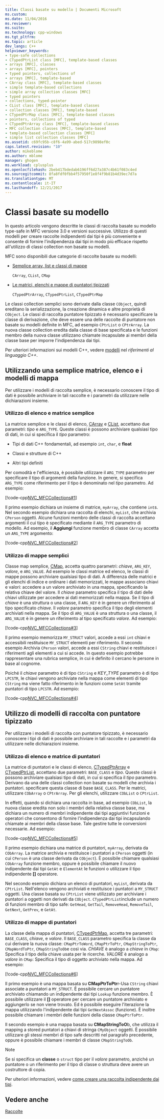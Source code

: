 ```yaml
---
title: Classi basate su modello | Documenti Microsoft
ms.custom: 
ms.date: 11/04/2016
ms.reviewer: 
ms.suite: 
ms.technology: cpp-windows
ms.tgt_pltfrm: 
ms.topic: article
dev_langs: C++
helpviewer_keywords:
- type-safe collections
- CTypedPtrList class [MFC], template-based classes
- arrays [MFC], classes
- arrays [MFC], pointers
- typed pointers, collections of
- arrays [MFC], template-based
- CArray class [MFC], template-based classes
- simple template-based collections
- simple array collection classes [MFC]
- typed pointers
- collections, typed-pointer
- CList class [MFC], template-based classes
- collection classes [MFC], template-based
- CTypedPtrMap class [MFC], template-based classes
- pointers, collections of typed
- CTypedPtrArray class [MFC], template-based classes
- MFC collection classes [MFC], template-based
- template-based collection classes [MFC]
- simple list collection classes [MFC]
ms.assetid: c69fc95b-c8f6-4a99-abed-517c9898ef0c
caps.latest.revision: "10"
author: mikeblome
ms.author: mblome
manager: ghogen
ms.workload: cplusplus
ms.openlocfilehash: 2beb417bdedab6196ff6d27a387c4b61f083c4ed
ms.sourcegitcommit: 8fa8fdf0fbb4f57950f1e8f4f9b81b4d39ec7d7a
ms.translationtype: MT
ms.contentlocale: it-IT
ms.lasthandoff: 12/21/2017
---
```

# <a name="template-based-classes"></a>Classi basate su modello
In questo articolo vengono descritte le classi di raccolta basate su modello type-safe in MFC versione 3.0 e versioni successive. Utilizzo di questi modelli per creare raccolte indipendenti dai tipi è più conveniente e consente di fornire l'indipendenza dai tipi in modo più efficace rispetto all'utilizzo di classi collection non basate su modelli.  
  
 MFC sono disponibili due categorie di raccolte basate su modelli:  
  
-   [Semplice array, list e classi di mappe](#_core_using_simple_array.2c_.list.2c_.and_map_templates)  
  
     `CArray`, `CList`, `CMap`  
  
-   [Le matrici, elenchi e mappe di puntatori tipizzati](#_core_using_typed.2d.pointer_collection_templates)  
  
     `CTypedPtrArray`, `CTypedPtrList`, `CTypedPtrMap`  
  
 Le classi collection semplici sono derivate dalla classe `CObject`, quindi ereditano la serializzazione, la creazione dinamica e altre proprietà di `CObject`. Le classi di raccolta puntatore tipizzato è necessario specificare la classe di derivazione, che deve essere una delle raccolte di puntatore non basate su modelli definite in MFC, ad esempio `CPtrList` o `CPtrArray`. La nuova classe collection eredita dalla classe di base specificata e le funzioni membro della nuova classe utilizzano chiamate incapsulate ai membri della classe base per imporre l'indipendenza dai tipi.  
  
 Per ulteriori informazioni sui modelli C++, vedere [modelli](../cpp/templates-cpp.md) nel *riferimenti al linguaggio C++*.  
  
##  <a name="_core_using_simple_array.2c_.list.2c_.and_map_templates"></a>Utilizzando una semplice matrice, elenco e i modelli di mappa  
 Per utilizzare i modelli di raccolta semplice, è necessario conoscere il tipo di dati è possibile archiviare in tali raccolte e i parametri da utilizzare nelle dichiarazioni insieme.  
  
###  <a name="_core_simple_array_and_list_usage"></a>Utilizzo di elenco e matrice semplice  
 La matrice semplice e le classi di elenco, [CArray](../mfc/reference/carray-class.md) e [CList](../mfc/reference/clist-class.md), accettano due parametri: *tipo* e `ARG_TYPE`. Queste classi è possono archiviare qualsiasi tipo di dati, in cui si specifica il *tipo* parametro:  
  
-   Tipi di dati C++ fondamentali, ad esempio `int`, `char`, e **float**  
  
-   Classi e strutture di C++  
  
-   Altri tipi definiti  
  
 Per comodità e l'efficienza, è possibile utilizzare il `ARG_TYPE` parametro per specificare il tipo di argomenti della funzione. In genere, si specifica `ARG_TYPE` come riferimento per il tipo è denominato nel *tipo* parametro. Ad esempio:  
  
 [!code-cpp[NVC_MFCCollections#1](../mfc/codesnippet/cpp/template-based-classes_1.cpp)]  
  
 Il primo esempio dichiara un insieme di matrice, `myArray`, che contiene `int`s. Nel secondo esempio dichiara una raccolta di elenchi, `myList`, che archivia `CPerson` oggetti. Alcune funzioni membro delle classi di raccolta accettano argomenti il cui tipo è specificato mediante il `ARG_TYPE` parametro di modello. Ad esempio, il **Aggiungi** funzione membro di classe `CArray` accetta un `ARG_TYPE` argomento:  
  
 [!code-cpp[NVC_MFCCollections#2](../mfc/codesnippet/cpp/template-based-classes_2.cpp)]  
  
###  <a name="_core_simple_map_usage"></a>Utilizzo di mappe semplici  
 Classe map semplice, [CMap](../mfc/reference/cmap-class.md), accetta quattro parametri: *chiave*, `ARG_KEY`, *valore*, e `ARG_VALUE`. Ad esempio le classi matrice ed elenco, le classi di mappe possono archiviare qualsiasi tipo di dati. A differenza delle matrici e gli elenchi di indice e ordinare i dati memorizzati, le mappe associano chiavi e valori: accedere a un valore archiviato in una mappa, specificando la relativa chiave del valore. Il *chiave* parametro specifica il tipo di dati delle chiavi utilizzate per accedere ai dati memorizzati nella mappa. Se il tipo di *chiave* è una struttura o una classe, il `ARG_KEY` è in genere un riferimento al tipo specificato *chiave*. Il *valore* parametro specifica il tipo degli elementi archiviati nella mappa. Se il tipo di `ARG_VALUE` è una struttura o una classe, il `ARG_VALUE` è in genere un riferimento al tipo specificato *valore*. Ad esempio:  
  
 [!code-cpp[NVC_MFCCollections#3](../mfc/codesnippet/cpp/template-based-classes_3.cpp)]  
  
 Il primo esempio memorizza `MY_STRUCT` valori, accede a essi `int` chiavi e accessibili restituisce `MY_STRUCT` elementi per riferimento. Il secondo esempio Archivia `CPerson` valori, accede a essi `CString` chiavi e restituisce i riferimenti agli elementi a cui si accede. In questo esempio potrebbe rappresentare una rubrica semplice, in cui è definito il cercano le persone in base al cognome.  
  
 Poiché il *chiave* parametro è di tipo `CString` e *KEY_TYPE* parametro è di tipo `LPCSTR`, le chiavi vengono archiviate nella mappa come elementi di tipo `CString` ma viene fatto riferimento in le funzioni come `SetAt` tramite puntatori di tipo `LPCSTR`. Ad esempio:  
  
 [!code-cpp[NVC_MFCCollections#4](../mfc/codesnippet/cpp/template-based-classes_4.cpp)]  
  
##  <a name="_core_using_typed.2d.pointer_collection_templates"></a>Utilizzo di modelli di raccolta con puntatore tipizzato  
 Per utilizzare i modelli di raccolta con puntatore tipizzato, è necessario conoscere i tipi di dati è possibile archiviare in tali raccolte e i parametri da utilizzare nelle dichiarazioni insieme.  
  
###  <a name="_core_typed.2d.pointer_array_and_list_usage"></a>Utilizzo di elenco e matrice di puntatori  
 La matrice di puntatori e le classi di elenco, [CTypedPtrArray](../mfc/reference/ctypedptrarray-class.md) e [CTypedPtrList](../mfc/reference/ctypedptrlist-class.md), accettano due parametri: `BASE_CLASS` e *tipo*. Queste classi è possono archiviare qualsiasi tipo di dati, in cui si specifica il *tipo* parametro. Derivano da una delle classi collection non basate su modelli che archivia i puntatori. specificare questa classe di base `BASE_CLASS`. Per le matrici, utilizzare `CObArray` o `CPtrArray`. Per gli elenchi, utilizzare `CObList` o `CPtrList`.  
  
 In effetti, quando si dichiara una raccolta in base, ad esempio `CObList`, la nuova classe eredita non solo i membri della relativa classe base, ma dichiara un numero di membri indipendente dai tipi aggiuntivi funzioni e operatori che consentono di fornire l'indipendenza dai tipi incapsulando chiamate ai membri della classe base. Tale gestire tutte le conversioni necessarie. Ad esempio:  
  
 [!code-cpp[NVC_MFCCollections#5](../mfc/codesnippet/cpp/template-based-classes_5.cpp)]  
  
 Il primo esempio dichiara una matrice di puntatori, `myArray`, derivata da `CObArray`. La matrice archivia e restituisce i puntatori a `CPerson` oggetti (in cui `CPerson` è una classe derivata da `CObject`). È possibile chiamare qualsiasi `CObArray` funzione membro, oppure è possibile chiamare il nuovo indipendente dai tipi `GetAt` e `ElementAt` le funzioni o utilizzare il tipo indipendente **[]** operatore.  
  
 Nel secondo esempio dichiara un elenco di puntatori, `myList`, derivata da `CPtrList`. Nell'elenco vengono archiviati e restituisce i puntatori a `MY_STRUCT` oggetti. Una classe basata su `CPtrList` viene utilizzato per archiviare i puntatori a oggetti non derivati da `CObject`. `CTypedPtrList`include un numero di funzioni membro di tipo safe: `GetHead`, `GetTail`, `RemoveHead`, `RemoveTail`, `GetNext`, `GetPrev`, e `GetAt`.  
  
###  <a name="_core_typed.2d.pointer_map_usage"></a>Utilizzo di mappe di puntatori  
 La classe della mappa di puntatori, [CTypedPtrMap](../mfc/reference/ctypedptrmap-class.md), accetta tre parametri: `BASE_CLASS`, *chiave*, e *valore*. Il `BASE_CLASS` parametro specifica la classe da cui derivare la nuova classe: `CMapPtrToWord`, `CMapPtrToPtr`, `CMapStringToPtr`, `CMapWordToPtr`, `CMapStringToOb`e così via. *CHIAVE* è analogo a *chiave* in `CMap`: Specifica il tipo della chiave usata per le ricerche. *VALORE* è analogo a *valore* in `CMap`: Specifica il tipo di oggetto archiviato nella mappa. Ad esempio:  
  
 [!code-cpp[NVC_MFCCollections#6](../mfc/codesnippet/cpp/template-based-classes_6.cpp)]  
  
 Il primo esempio è una mappa basata su **CMapPtrToPtr**r-Usa `CString` chiavi associate a puntatori a `MY_STRUCT`. È possibile cercare un puntatore archiviato chiamando un indipendente dai tipi `Lookup` funzione membro. È possibile utilizzare il **[]** operatore per cercare un puntatore archiviato e aggiungerlo se non viene trovato. Ed è possibile eseguire l'iterazione la mappa utilizzando l'indipendente dai tipi `GetNextAssoc` (funzione). È inoltre possibile chiamare i membri delle funzioni della classe `CMapPtrToPtr`.  
  
 Il secondo esempio è una mappa basata su **CMapStringToO**b, che utilizza il mapping a stored puntatori a chiavi di stringa `CMyObject` oggetti. È possibile utilizzare gli stessi membri di tipo safe descritti nel paragrafo precedente, oppure è possibile chiamare i membri di classe `CMapStringToOb`.  
  
> [!NOTE]
>  Se si specifica un **classe** o `struct` tipo per il *valore* parametro, anziché un puntatore o un riferimento per il tipo di classe o struttura deve avere un costruttore di copia.  
  
 Per ulteriori informazioni, vedere [come creare una raccolta indipendente dai tipi](../mfc/how-to-make-a-type-safe-collection.md).  
  
## <a name="see-also"></a>Vedere anche  
 [Raccolte](../mfc/collections.md)

